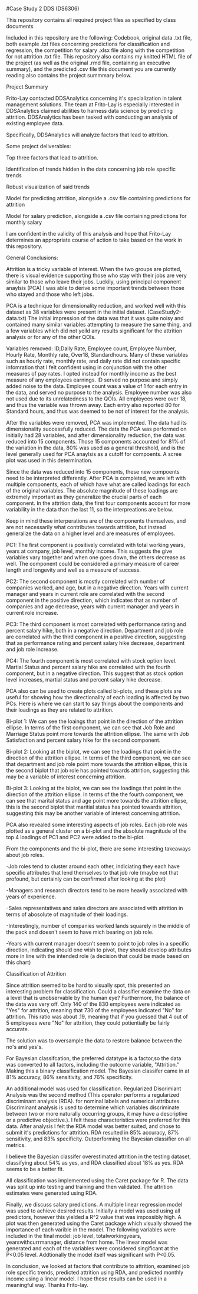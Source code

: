 #Case Study 2 DDS (DS6306)

This repository contains all required project files as specified by class documents

Included in this repository are the following: Codebook, original data .txt file, both example .txt files concerning predictions for classification and regression, the competition for salary .xlsx file along with the competition for not attrition .txt file. This repository also contains my knitted HTML file of the project (as well as the original .rmd file, containing an executive summary), and the predicted .csv file this document you are currently reading also contains the project summmary below.

Project Summary

Frito-Lay contacted DDSAnalytics concerning it's specialization in talent management solutions.  The team at Frito-Lay is especially interested in DDSAnalytics claimed abilities to harness data science by predicting attrition.  DDSAnalytics has been tasked with conducting an analysis of existing employee data.

Specifically, DDSAnalytics will analyze factors that lead to attrition.

Some project deliverables:

Top three factors that lead to attrition.

Identification of trends hidden in the data concerning job role specific trends

Robust visualization of said trends 

Model for predicting attrition, alongside a .csv file containing predictions for attrition

Model for salary prediction, alongside a .csv file containing predictions for monthly salary

I am confident in the validity of this analysis and hope that Frito-Lay determines an appropriate course of action to take based on the work in this repository.

General Conclusions:

Attrition is a tricky variable of interest.  When the two groups are plotted, there is visual evidence supporting those who stay with their jobs are very similar to those who leave their jobs.  Luckily, using principal component anaylsis (PCA) I was able to derive some important trends between those who stayed and those who left jobs.  

PCA is a technique for dimensionality reduction, and worked well with this dataset as 38 variables were present in the initial dataset. (CaseStudy2-data.txt) The initial impression of the data was that it was quite noisy and contained many similar variables attempting to measure the same thing, and a few variables which did not yeild any results significant for the attrition analysis or for any of the other QOIs.  

Variables removed: ID,Daily Rate, Employee count, Employee Number, Hourly Rate, Monthly rate, Over18, Standardhours.
Many of these variables such as hourly rate, monthly rate, and daily rate did not contain specific infomration that I felt confident using in conjunction with the other measures of pay rates.  I opted instead for monthly income as the best measure of any employees earnings.  ID served no purpose and simply added noise to the data.  Employee count was a value of 1 for each entry in the data, and served no purpose to the analysis.  Employee number was also not used due to its unrelatedness to the QOIs.  All employees were over 18, and thus the variable was thrown away.  Each entry also reported 80 for Standard hours, and thus was deemed to be not of interest for the analysis.  

After the variables were removed, PCA was implemented.  The data had its dimensionality successfully reduced.  The data the PCA was performed on initially had 28 variables, and after dimensionality reduction, the data was reduced into 15 components.  Those 15 components accounted for 81% of the variation in the data, 80% was used as a general threshold, and is the level generally used for PCA anaylsis as a cutoff for compoents.  A scree plot was used in this determination.  

Since the data was reduced into 15 components, these new compoents need to be interpreted differently. After PCA is completed, we are left with multiple components, each of which have what are called loadings for each of the original variables.  The absolute magnitude of these loadings are extremely important as they generalize the crucial parts of each component.  In the attrition data, the first four components account for more variability in the data than the last 11, so the interpreations are below.

Keep in mind these interperations are of the components themselves, and are not necessarily what contributes towards attrition, but instead generalize the data on a higher level and are measures of employees.

PC1: The first component is positively correlated with total working years, years at company, job level, monthly income.  This suggests the give variables vary together and when one goes down, the others decrease as well.  The component could be considered a primary measure of career length and longevity and well as a measure of success.

PC2: The second component is mostly correlated with number of companies worked, and age, but in a negative direction.  Years with current manager and years in current role are correlated with the second component in the positive direction, which indicates that as number of companies and age decrease, years with current manager and years in current role increase.

PC3: The third component is most correlated with performance rating and percent salary hike, both in a negative direction.  Department and job role are correlated with the third component in a positive direction, suggesting that as performance rating and percent salary hike decrease, department and job role increase.

PC4: The fourth component is most correlated with stock option level.  Martial Status and percent salary hike are correlated with the fourth component, but in a negative direction.  This suggest that as stock option level increases, martial status and percent salary hike decrease.  

PCA also can be used to create plots called bi-plots, and these plots are useful for showing how the directionality of each loading is affected by two PCs.
Here is where we can start to say things about the components and their loadings as they are related to attrition.  

Bi-plot 1: We can see the loaings that point in the direction of the attrition ellipse.  In terms of the first component, we can see that Job Role and Marriage Status point more towards the attrition ellipse.  The same with Job Satisfaction and percent salary hike for the second component. 

Bi-plot 2: Looking at the biplot, we can see the loadings that point in the direction of the attrition ellipse.  In terms of the third component, we can see that department and job role point more towards the attrition ellipse, this is the second biplot that job role has pointed towards attrition, suggesting this may be a variable of interest concerning attrition.

Bi-plot 3: Looking at the biplot, we can see the loadings that point in the direction of the attrition ellipse.  In terms of the the fourth component, we can see that marital status and age point more towards the attrition ellipse, this is the second biplot that maritial status has pointed towards attrition, suggesting this may be another variable of interest concerning attrition.

PCA also revealed some interesting aspects of job roles.  Each job role was plotted as a general cluster on a bi-plot and the absolute magnitude of the top 4 loadings of PC1 and PC2 were added to the bi-plot. 

From the components and the bi-plot, there are some interesting takeaways about job roles.  

-Job roles tend to cluster around each other, indiciating they each have specific attributes that lend themselves to that job role (maybe not that profound, but certainly can be confirmed after looking at the plot)

-Managers and research directors tend to be more heavily associated with years of experience.

-Sales representatives and sales directors are associated with attrition in terms of abosolute of magnitude of their loadings.

-Interestingly, number of companies worked lands squarely in the middle of the pack and doesn't seem to have mich bearing on job role.

-Years with current manager doesn't seem to point to job roles in a specific direction, indicating should one wish to pivot, they should develop attributes more in line with the intended role (a decision that could be made based on this chart)

Classification of Attrition

Since attrition seemed to be hard to visually spot, this presented an interesting problem for classification.  Could a classifier examine the data on a level that is unobservable by the human eye? Furthermore, the balance of the data was very off.  Only 140 of the 830 employees were indicated as "Yes" for attrition, meaning that 730 of the employees indicated "No" for attrition.  This ratio was about .19, meaning that if you guessed that 4 out of 5 employees were "No" for attrition, they could potientially be fairly accurate.  

The solution was to oversample the data to restore balance between the no's and yes's.

For Bayesian classifcation, the preferred datatype is a factor,so the data was converted to all factors, including the outcome variable, "Attrition."  Making this a binary classification model.  The Bayesian classifer came in at 81% accuracy, 86% sensitivity, and 76% specificity.  

An additional model was used for classification.  Regularized Discrimiant Analysis was the second method (This operator performs a regularized discriminant analysis (RDA). for nominal labels and numerical attributes. Discriminant analysis is used to determine which variables discriminate between two or more naturally occurring groups, it may have a descriptive or a predictive objective.). I felt these characteristics were preferred for this data. After analysis I felt the RDA model was better suited, and chose to submit it's predictions for attrition. RDA resulted in 85% accuracy, 87% sensitivity, and 83% specificity.  Outperforming the Bayesian classifier on all metrics.

I believe the Bayesian classifer overestimated attrition in the testing dataset, classifying about 54% as yes, and RDA classified about 18% as yes.  RDA seems to be a better fit.

All classification was implemented using the Caret package for R.  The data was split up into testing and training and then validated.  The attrition estimates were generated using RDA.  

Finally, we discuss salary predictions.  A multiple linear regression model was used to achieve desired results. Initially a model was used using all predictors, however this yielded a R^2 value that was impossibly high.  A plot was then generated using the Caret package which visually showed the importance of each varible in the model.  The following variables were included in the final model: job level, totalworkingyears, yearswithcurrmanager, distance from home.  The linear model was generated and each of the variables were considered singificant at the P<0.05 level.  Addtionally the model itself was significant with P<0.05.  

In conclusion, we looked at factors that contribute to attrition, examined job role specific trends, predicted attrition using RDA, and predicted monthly income using a linear model.  I hope these results can be used in a meaningful way.  Thanks Frito-lay. 
